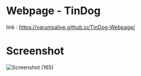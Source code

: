 # Webpage - TinDog
  link : https://varunisalive.github.io/TinDog-Webpage/

# Screenshot
![Screenshot (165)](https://user-images.githubusercontent.com/65303903/106794287-a0864a80-667e-11eb-9722-71019e0c7ec5.png)

















